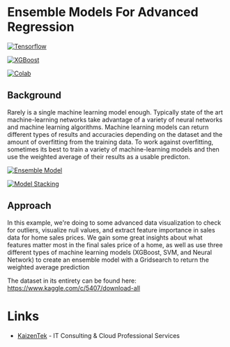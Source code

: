 # Ensemble Models For Advanced Regression

[![Tensorflow](https://encrypted-tbn0.gstatic.com/images?q=tbn:ANd9GcT7b9ZDD7lMdkByT-f_RCAqSQYqnq_CpgD16IFrwfmUwWCmdt7H)](https://www.tensorflow.org/beta/guide/effective_tf2)

[![XGBoost](https://upload.wikimedia.org/wikipedia/commons/6/69/XGBoost_logo.png)](https://xgboost.readthedocs.io)

[![Colab](https://camo.githubusercontent.com/52feade06f2fecbf006889a904d221e6a730c194/68747470733a2f2f636f6c61622e72657365617263682e676f6f676c652e636f6d2f6173736574732f636f6c61622d62616467652e737667)](https://colab.research.google.com/github/JohnAntonusMaximus/ensemble-training-advanced-regression/blob/master/Ensemble_Modeling_w_Advanced_Regression.ipynb)

## Background

Rarely is a single machine learning model enough. Typically state of the art machine-learning networks take advantage of a variety of neural networks and machine learning algorithms. Machine learning models can return different types of results and accuracies depending on the dataset and the amount of overfitting from the training data. To work against overfitting, sometimes its best to train a variety of machine-learning models and then use the weighted average of their results as a usable predicton. 

[![Ensemble Model](https://blogs.sas.com/content/subconsciousmusings/files/2017/05/stackedapproach.png)]()

[![Model Stacking](https://blogs.sas.com/content/subconsciousmusings/files/2017/05/modelstacking.png)]()

## Approach

In this example, we're doing to some advanced data visualization to check for outliers, visualize null values, and extract feature importance in sales data for home sales prices. We gain some great insights about what features matter most in the final sales price of a home, as well as use three different types of machine learning models (XGBoost, SVM, and Neural Network) to create an ensemble model with a Gridsearch to return the weighted average prediction

The dataset in its entirety can be found here:
https://www.kaggle.com/c/5407/download-all

# Links

* [KaizenTek](http://www.kaizentek.io) - IT Consulting & Cloud Professional Services